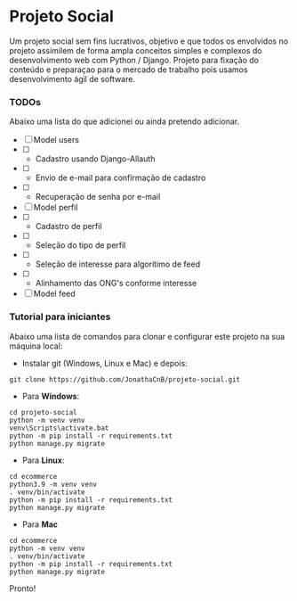 # Projeto Social 
Um projeto social sem fins lucrativos, objetivo e que todos os envolvidos no projeto assimilem de forma ampla conceitos simples e complexos do desenvolvimento web com Python / Django.
Projeto para fixação do conteúdo e preparaçao para o mercado de trabalho pois usamos desenvolvimento ágil de software. 


### TODOs
Abaixo uma lista do que adicionei ou ainda pretendo adicionar.

- [ ] Model users
- [ ] - Cadastro usando Django-Allauth
- [ ] - Envio de e-mail para confirmação de cadastro
- [ ] - Recuperação de senha por e-mail
- [ ] Model perfil
- [ ] - Cadastro de perfil
- [ ] - Seleção do tipo de perfil
- [ ] - Seleção de interesse para algorítimo de feed
- [ ] - Alinhamento das ONG's conforme interesse
- [ ] Model feed

### Tutorial para iniciantes
Abaixo uma lista de comandos para clonar e configurar este projeto na sua 
máquina local:

- Instalar git (Windows, Linux e Mac) e depois:

```
git clone https://github.com/JonathaCnB/projeto-social.git
```

- Para **Windows**:

```
cd projeto-social
python -m venv venv
venv\Scripts\activate.bat
python -m pip install -r requirements.txt
python manage.py migrate
```

- Para **Linux**:

```
cd ecommerce
python3.9 -m venv venv
. venv/bin/activate
python -m pip install -r requirements.txt
python manage.py migrate
```

- Para **Mac**

```
cd ecommerce
python -m venv venv
. venv/bin/activate
python -m pip install -r requirements.txt
python manage.py migrate
```

Pronto!
